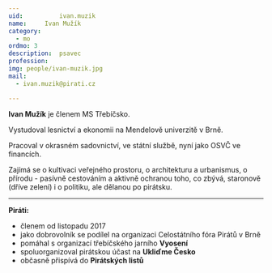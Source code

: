 ```yaml
---
uid:          ivan.muzik
name:     Ivan Mužík
category:
  - mo
ordmo: 3
description:  psavec
profession:   
img: people/ivan-muzik.jpg
mail:
  - ivan.muzik@pirati.cz

---
```


**Ivan Mužík** je členem MS Třebíčsko. 

Vystudoval lesnictví a ekonomii na Mendelově univerzitě v Brně.

Pracoval v okrasném sadovnictví, ve státní službě, nyní jako OSVČ ve financích.

Zajímá se o kultivaci veřejného prostoru, o architekturu a urbanismus, o přírodu - pasívně cestováním a aktivně ochranou toho, co zbývá, staronově (dříve zelení) i o politiku, ale dělanou po pirátsku.

---

**Piráti:**
* členem od listopadu 2017
* jako dobrovolník se podílel na organizaci Celostátního fóra Pirátů v Brně
* pomáhal s organizací třebíčského jarního **Vyosení**
* spoluorganizoval pirátskou účast na **Ukliďme Česko**
* občasně přispívá do **Pirátských listů**
